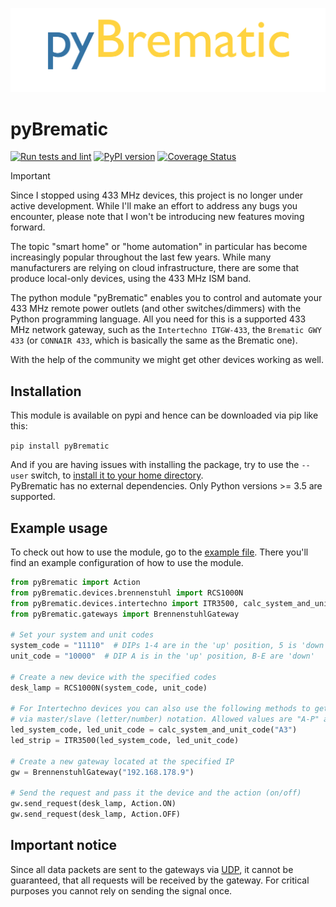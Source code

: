 [![pyBrematic logo](https://raw.githubusercontent.com/d-Rickyy-b/pyBrematic/master/docs/pyBrematic_logo.png)](https://github.com/d-Rickyy-b/pyBrematic)

# pyBrematic
[![Run tests and lint](https://github.com/d-Rickyy-b/pyBrematic/actions/workflows/python-lint-test.yml/badge.svg)](https://github.com/d-Rickyy-b/pyBrematic/actions/workflows/python-lint-test.yml)
[![PyPI version](https://badge.fury.io/py/pyBrematic.svg)](https://pypi.org/project/pyBrematic)
[![Coverage Status](https://coveralls.io/repos/github/d-Rickyy-b/pyBrematic/badge.svg?branch=master)](https://coveralls.io/github/d-Rickyy-b/pyBrematic?branch=master)

> [!IMPORTANT]
> Since I stopped using 433 MHz devices, this project is no longer under active development. While I'll make an effort to address any bugs you encounter, please note that I won't be introducing new features moving forward.

The topic "smart home" or "home automation" in particular has become increasingly popular throughout the last few years. While many manufacturers are relying
on cloud infrastructure, there are some that produce local-only devices, using the 433 MHz ISM band.

The python module "pyBrematic" enables you to control and automate your 433 MHz remote power outlets (and other switches/dimmers) with the Python programming
language. All you need for this is a supported 433 MHz network gateway, such as the `Intertechno ITGW-433`, the `Brematic GWY 433` (or `CONNAIR 433`, which is
basically the same as the Brematic one).

With the help of the community we might get other devices working as well.

## Installation

This module is available on pypi and hence can be downloaded via pip like this:

`pip install pyBrematic`

And if you are having issues with installing the package, try to use the `--user` switch,
to [install it to your home directory](https://stackoverflow.com/questions/42988977/what-is-the-purpose-pip-install-user).  
PyBrematic has no external dependencies. Only Python versions >= 3.5 are supported.

## Example usage

To check out how to use the module, go to the [example file](https://github.com/d-Rickyy-b/pyBrematic/blob/master/pyBrematic/example/example.py). There you'll
find an example configuration of how to use the module.

```python
from pyBrematic import Action
from pyBrematic.devices.brennenstuhl import RCS1000N
from pyBrematic.devices.intertechno import ITR3500, calc_system_and_unit_code
from pyBrematic.gateways import BrennenstuhlGateway

# Set your system and unit codes
system_code = "11110"  # DIPs 1-4 are in the 'up' position, 5 is 'down'
unit_code = "10000"  # DIP A is in the 'up' position, B-E are 'down'

# Create a new device with the specified codes
desk_lamp = RCS1000N(system_code, unit_code)

# For Intertechno devices you can also use the following methods to get the code
# via master/slave (letter/number) notation. Allowed values are "A-P" and "1-16".
led_system_code, led_unit_code = calc_system_and_unit_code("A3")
led_strip = ITR3500(led_system_code, led_unit_code)

# Create a new gateway located at the specified IP
gw = BrennenstuhlGateway("192.168.178.9")

# Send the request and pass it the device and the action (on/off)
gw.send_request(desk_lamp, Action.ON)
gw.send_request(desk_lamp, Action.OFF)
```

## Important notice

Since all data packets are sent to the gateways via [UDP](https://en.wikipedia.org/wiki/User_Datagram_Protocol), it cannot be guaranteed, that all requests
will be received by the gateway. For critical purposes you cannot rely on sending the signal once.
